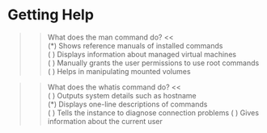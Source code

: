 # Getting Help
>> What does the man command do? <<  
(*) Shows reference manuals of installed commands  
( ) Displays information about managed virtual machines  
( ) Manually grants the user permissions to use root commands  
( ) Helps in manipulating mounted volumes  

  
>> What does the whatis command do? <<  
( ) Outputs system details such as hostname  
(*) Displays one-line descriptions of commands  
( ) Tells the instance to diagnose connection problems
( ) Gives information about the current user  
